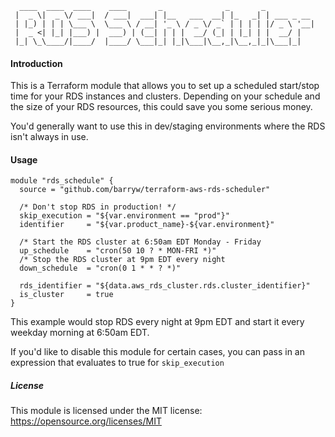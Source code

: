 
      ____  ____  ____    ____       _              _       _
     |  _ \|  _ \/ ___|  / ___|  ___| |__   ___  __| |_   _| | ___ _ __
     | |_) | | | \___ \  \___ \ / __| '_ \ / _ \/ _` | | | | |/ _ \ '__|
     |  _ <| |_| |___) |  ___) | (__| | | |  __/ (_| | |_| | |  __/ |
     |_| \_\____/|____/  |____/ \___|_| |_|\___|\__,_|\__,_|_|\___|_|


#### Introduction

This is a Terraform module that allows you to set up a scheduled start/stop time for your RDS instances and clusters. Depending on your schedule and the size of your RDS resources, this could save you some serious money.

You'd generally want to use this in dev/staging environments where the RDS isn't always in use.


#### Usage

```hcl
module "rds_schedule" {
  source = "github.com/barryw/terraform-aws-rds-scheduler"

  /* Don't stop RDS in production! */
  skip_execution = "${var.environment == "prod"}"
  identifier     = "${var.product_name}-${var.environment}"

  /* Start the RDS cluster at 6:50am EDT Monday - Friday
  up_schedule    = "cron(50 10 ? * MON-FRI *)"
  /* Stop the RDS cluster at 9pm EDT every night
  down_schedule  = "cron(0 1 * * ? *)"

  rds_identifier = "${data.aws_rds_cluster.rds.cluster_identifier}"
  is_cluster     = true
}
```

This example would stop RDS every night at 9pm EDT and start it every weekday morning at 6:50am EDT.

If you'd like to disable this module for certain cases, you can pass in an expression that evaluates to true for `skip_execution`

##### License

This module is licensed under the MIT license: https://opensource.org/licenses/MIT
